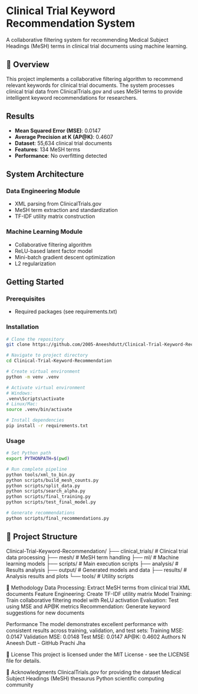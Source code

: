 # Clinical Trial Keyword Recommendation System

A collaborative filtering system for recommending Medical Subject Headings (MeSH) terms in clinical trial documents using machine learning.

## 🎯 Overview

This project implements a collaborative filtering algorithm to recommend relevant keywords for clinical trial documents. The system processes clinical trial data from ClinicalTrials.gov and uses MeSH terms to provide intelligent keyword recommendations for researchers.

##  Results

- **Mean Squared Error (MSE)**: 0.0147
- **Average Precision at K (AP@K)**: 0.4607
- **Dataset**: 55,634 clinical trial documents
- **Features**: 134 MeSH terms
- **Performance**: No overfitting detected

##  System Architecture

### Data Engineering Module
- XML parsing from ClinicalTrials.gov
- MeSH term extraction and standardization
- TF-IDF utility matrix construction

### Machine Learning Module
- Collaborative filtering algorithm
- ReLU-based latent factor model
- Mini-batch gradient descent optimization
- L2 regularization

##  Getting Started

### Prerequisites
- Required packages (see requirements.txt)

### Installation
```bash
# Clone the repository
git clone https://github.com/2005-Aneeshdutt/Clinical-Trial-Keyword-Recommendation.git

# Navigate to project directory
cd Clinical-Trial-Keyword-Recommendation

# Create virtual environment
python -m venv .venv

# Activate virtual environment
# Windows:
.venv\Scripts\activate
# Linux/Mac:
source .venv/bin/activate

# Install dependencies
pip install -r requirements.txt
```

### Usage
```bash
# Set Python path
export PYTHONPATH=$(pwd)

# Run complete pipeline
python tools/xml_to_bin.py
python scripts/build_mesh_counts.py
python scripts/split_data.py
python scripts/search_alpha.py
python scripts/final_training.py
python scripts/test_final_model.py

# Generate recommendations
python scripts/final_recommendations.py
```

## 📁 Project Structure
Clinical-Trial-Keyword-Recommendation/
├── clinical_trials/          # Clinical trial data processing
├── mesh/                     # MeSH term handling
├── ml/                       # Machine learning models
├── scripts/                  # Main execution scripts
├── analysis/                 # Results analysis
├── output/                   # Generated models and data
├── results/                  # Analysis results and plots
└── tools/                    # Utility scripts


🔬 Methodology
Data Processing: Extract MeSH terms from clinical trial XML documents
Feature Engineering: Create TF-IDF utility matrix
Model Training: Train collaborative filtering model with ReLU activation
Evaluation: Test using MSE and AP@K metrics
Recommendation: Generate keyword suggestions for new documents


 Performance
The model demonstrates excellent performance with consistent results across training, validation, and test sets:
Training MSE: 0.0147
Validation MSE: 0.0148
Test MSE: 0.0147
AP@K: 0.4602
Authors
N Aneesh Dutt - GitHub
Prachi Jha

📄 License
This project is licensed under the MIT License - see the LICENSE file for details.

🙏 Acknowledgments
ClinicalTrials.gov for providing the dataset
Medical Subject Headings (MeSH) thesaurus
Python scientific computing community
